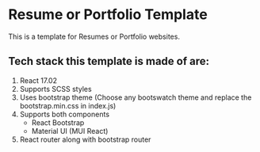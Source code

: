 # Resume or Portfolio Template

This is a template for Resumes or Portfolio websites.

## Tech stack this template is made of are:

1. React 17.02
2. Supports SCSS styles
3. Uses bootstrap theme (Choose any bootswatch theme and replace the bootstrap.min.css in index.js)
4. Supports both components
   - React Bootstrap
   - Material UI (MUI React)
5. React router along with bootstrap router
